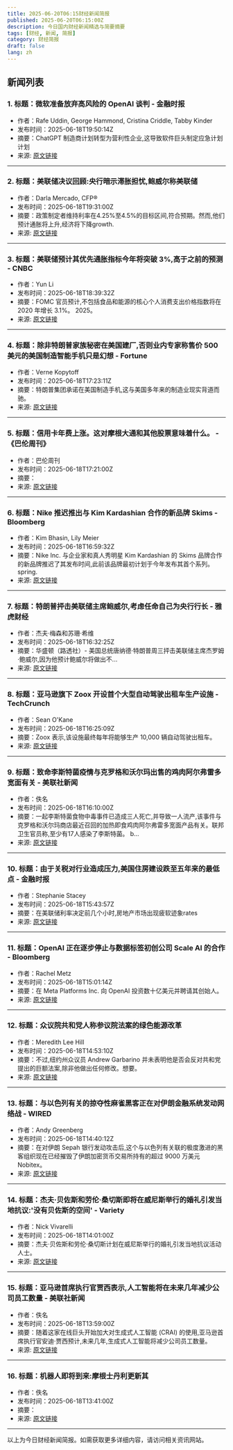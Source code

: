 ```yaml
---
title: 2025-06-20T06:15财经新闻简报
published: 2025-06-20T06:15:00Z
description: 今日国内财经新闻精选与简要摘要
tags: [财经, 新闻, 简报]
category: 财经简报
draft: false
lang: zh
---
```


## 新闻列表

### 1. 标题：微软准备放弃高风险的 OpenAI 谈判 - 金融时报
- 作者：Rafe Uddin, George Hammond, Cristina Criddle, Tabby Kinder
- 发布时间：2025-06-18T19:50:14Z
- 摘要：ChatGPT 制造商计划转型为营利性企业,这导致软件巨头制定应急计划计划
- 来源: [原文链接](https://www.ft.com/content/072e90fe-1c8c-415c-8024-5996b1ebb3cb)

---

### 2. 标题：美联储决议回顾:央行暗示滞胀担忧,鲍威尔称美联储
- 作者：Darla Mercado, CFP®
- 发布时间：2025-06-18T19:31:00Z
- 摘要：政策制定者维持利率在4.25%至4.5%的目标区间,符合预期。然而,他们预计通胀将上升,经济将下降growth.
- 来源: [原文链接](https://www.cnbc.com/2025/06/18/fed-meeting-live-updates-feds-interest-rate-projections-loom.html)

---

### 3. 标题：美联储预计其优先通胀指标今年将突破 3%,高于之前的预测 - CNBC
- 作者：Yun Li
- 发布时间：2025-06-18T18:39:32Z
- 摘要：FOMC 官员预计,不包括食品和能源的核心个人消费支出价格指数将在 2020 年增长 3.1%。 2025。
- 来源: [原文链接](https://www.cnbc.com/2025/06/18/federal-reserve-dot-plot-and-economic-projection-june-2025.html)

---

### 4. 标题：除非特朗普家族秘密在美国建厂,否则业内专家称售价 500 美元的美国制造智能手机只是幻想 - Fortune
- 作者：Verne Kopytoff
- 发布时间：2025-06-18T17:23:11Z
- 摘要：特朗普集团承诺在美国制造手机,这与美国多年来的制造业现实背道而驰。
- 来源: [原文链接](https://fortune.com/2025/06/18/trump-phone-made-in-america-smartphone-skeptics/)

---

### 5. 标题：信用卡年费上涨。这对摩根大通和其他股票意味着什么。 - 《巴伦周刊》
- 作者：巴伦周刊
- 发布时间：2025-06-18T17:21:00Z
- 摘要：
- 来源: [原文链接](https://news.google.com/rss/articles/CBMijwFBVV95cUxQQ3lOSUt1bVB4bURUY3RQczgwZWNTRnZZTFlkbE13MG5tUkppMVJ0ODdJLWpiT3BhR1NPdk8xMC1iSG94YXlReHRybVlCanRMTTQ5ZWZVZnZRNGtXNkxzTkQ1eGVjdUhEa0l5QVZOS1dZQnlTLUhvZ1QyODJnOVoycVpsd3FIbFB6MTE0UlF6TQ?oc=5)

---

### 6. 标题：Nike 推迟推出与 Kim Kardashian 合作的新品牌 Skims - Bloomberg
- 作者：Kim Bhasin, Lily Meier
- 发布时间：2025-06-18T16:59:32Z
- 摘要：Nike Inc. 与企业家和真人秀明星 Kim Kardashian 的 Skims 品牌合作的新品牌推迟了其发布时间,此前该品牌最初计划于今年发布其首个系列。 spring.
- 来源: [原文链接](https://www.bloomberg.com/news/articles/2025-06-18/nike-delays-launch-for-new-brand-with-kim-kardashian-s-skims)

---

### 7. 标题：特朗普抨击美联储主席鲍威尔,考虑任命自己为央行行长 - 雅虎财经
- 作者：杰夫·梅森和苏珊·希维
- 发布时间：2025-06-18T16:32:25Z
- 摘要：华盛顿（路透社）- 美国总统唐纳德·特朗普周三抨击美联储主席杰罗姆·鲍威尔,因为他预计鲍威尔将做出不...
- 来源: [原文链接](https://finance.yahoo.com/news/trump-knocks-feds-powell-muses-163225093.html)

---

### 8. 标题：亚马逊旗下 Zoox 开设首个大型自动驾驶出租车生产设施 - TechCrunch
- 作者：Sean O&#39;Kane
- 发布时间：2025-06-18T16:25:09Z
- 摘要：Zoox 表示,该设施最终每年将能够生产 10,000 辆自动驾驶出租车。
- 来源: [原文链接](https://techcrunch.com/2025/06/18/amazons-zoox-opens-its-first-major-robotaxi-production-facility/)

---

### 9. 标题：致命李斯特菌疫情与克罗格和沃尔玛出售的鸡肉阿尔弗雷多宽面有关 - 美联社新闻
- 作者：佚名
- 发布时间：2025-06-18T16:10:00Z
- 摘要：一起李斯特菌食物中毒事件已造成三人死亡,并导致一人流产,该事件与克罗格和沃尔玛商店最近召回的加热即食鸡肉阿尔弗雷多宽面产品有关。联邦卫生官员称,至少有17人感染了李斯特菌。 b…
- 来源: [原文链接](https://apnews.com/article/listeria-chicken-fettucine-alfredo-kroger-walmart-1c3544d1802d7594ca47a7219ffbb111)

---

### 10. 标题：由于关税对行业造成压力,美国住房建设跌至五年来的最低点 - 金融时报
- 作者：Stephanie Stacey
- 发布时间：2025-06-18T15:43:57Z
- 摘要：在美联储利率决定前几个小时,房地产市场出现疲软迹象rates
- 来源: [原文链接](https://www.ft.com/content/3ffaf2cf-815c-4962-95a5-efda946c46c0)

---

### 11. 标题：OpenAI 正在逐步停止与数据标签初创公司 Scale AI 的合作 - Bloomberg
- 作者：Rachel Metz
- 发布时间：2025-06-18T15:01:14Z
- 摘要：在 Meta Platforms Inc. 向 OpenAI 投资数十亿美元并聘请其创始人。
- 来源: [原文链接](https://www.bloomberg.com/news/articles/2025-06-18/openai-is-phasing-out-its-work-with-scale-ai-after-meta-deal)

---

### 12. 标题：众议院共和党人称参议院法案的绿色能源改革
- 作者：Meredith Lee Hill
- 发布时间：2025-06-18T14:53:10Z
- 摘要：不过,纽约州众议员 Andrew Garbarino 并未表明他是否会反对共和党提出的巨额法案,除非他做出任何修改。想要。
- 来源: [原文链接](https://www.politico.com/live-updates/2025/06/18/congress/house-republican-says-senate-bill-green-energy-reforms-fail-to-meet-the-moment-00412023)

---

### 13. 标题：与以色列有关的掠夺性麻雀黑客正在对伊朗金融系统发动网络战 - WIRED
- 作者：Andy Greenberg
- 发布时间：2025-06-18T14:40:12Z
- 摘要：在对伊朗 Sepah 银行发动攻击后,这个与以色列有关联的极度激进的黑客组织现在已经摧毁了伊朗加密货币交易所持有的超过 9000 万美元Nobitex。
- 来源: [原文链接](https://www.wired.com/story/israels-predatory-sparrow-hackers-are-waging-cyberwar-on-irans-financial-system/)

---

### 14. 标题：杰夫·贝佐斯和劳伦·桑切斯即将在威尼斯举行的婚礼引发当地抗议:'没有贝佐斯的空间' - Variety
- 作者：Nick Vivarelli
- 发布时间：2025-06-18T14:01:00Z
- 摘要：杰夫·贝佐斯和劳伦·桑切斯计划在威尼斯举行的婚礼引发当地抗议活动人士。
- 来源: [原文链接](https://variety.com/2025/biz/global/jeff-bezos-lauren-sanchezs-venice-wedding-protests-1236435133/)

---

### 15. 标题：亚马逊首席执行官贾西表示,人工智能将在未来几年减少公司员工数量 - 美联社新闻
- 作者：佚名
- 发布时间：2025-06-18T13:59:00Z
- 摘要：随着这家在线巨头开始加大对生成式人工智能 (CRAI) 的使用,亚马逊首席执行官安迪·贾西预计,未来几年,生成式人工智能将减少公司员工数量。
- 来源: [原文链接](https://apnews.com/article/amazon-jassy-ai-alexa-workforce-7eea6387e97b84f1f239af2538de5ee9)

---

### 16. 标题：机器人即将到来:摩根士丹利更新其
- 作者：佚名
- 发布时间：2025-06-18T13:41:00Z
- 摘要：
- 来源: [原文链接](https://seekingalpha.com/news/4459382-robots-are-coming-morgan-stanley-updates-its-humanoid-100-stock-list)

---


以上为今日财经新闻简报。如需获取更多详细内容，请访问相关资讯网站。